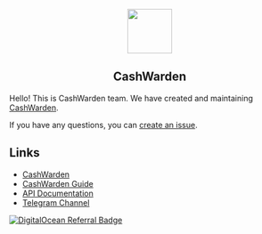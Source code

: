 <p align="center">
    <a href="https://github.com/cashwarden" target="_blank">
        <img src="https://www.cashwarden.com/assets/logo-color.svg" height="80px">
    </a>
    <h2 align="center">CashWarden</h2>
</p>


Hello! This is CashWarden team. We have created and maintaining [CashWarden](https://www.cashwarden.com/).

If you have any questions, you can [create an issue](https://github.com/cashwarden/issues).

## Links

- [CashWarden](https://www.cashwarden.com/)
- [CashWarden Guide](https://guide.cashwarden.com/)
- [API Documentation](https://docs.cashwarden.com/)
- [Telegram Channel](https://t.me/cashwarden)

[![DigitalOcean Referral Badge](https://web-platforms.sfo2.digitaloceanspaces.com/WWW/Badge%203.svg)](https://www.digitalocean.com/?refcode=6087ccd0c9bb&utm_campaign=Referral_Invite&utm_medium=Referral_Program&utm_source=badge)